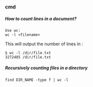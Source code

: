 ### cmd
##### How to count lines in a document?
```
Use wc:
wc -l <filename>
```
This will output the number of lines in <filename>:
```
$ wc -l /dir/file.txt
3272485 /dir/file.txt
```
#####  Recursively counting files in a directory
```
find DIR_NAME -type f | wc -l
```
